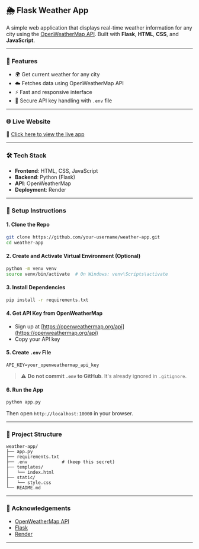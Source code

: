 ## 🌦️ Flask Weather App

A simple web application that displays real-time weather information for any city using the [OpenWeatherMap API](https://openweathermap.org/api). Built with **Flask**, **HTML**, **CSS**, and **JavaScript**.

---

### 🚀 Features

* 🌍 Get current weather for any city
* ☁️ Fetches data using OpenWeatherMap API
* ⚡ Fast and responsive interface
* 🔐 Secure API key handling with `.env` file

---

### 🌐 Live Website

🔗 [Click here to view the live app](https://weather-app-2-5091.onrender.com)


---

### 🛠️ Tech Stack

* **Frontend**: HTML, CSS, JavaScript
* **Backend**: Python (Flask)
* **API**: OpenWeatherMap
* **Deployment**: Render

---

### 🔧 Setup Instructions

#### 1. Clone the Repo

```bash
git clone https://github.com/your-username/weather-app.git
cd weather-app
```

#### 2. Create and Activate Virtual Environment (Optional)

```bash
python -m venv venv
source venv/bin/activate  # On Windows: venv\Scripts\activate
```

#### 3. Install Dependencies

```bash
pip install -r requirements.txt
```

#### 4. Get API Key from OpenWeatherMap

* Sign up at [https://openweathermap.org/api](https://openweathermap.org/api)
* Copy your API key

#### 5. Create `.env` File

```
API_KEY=your_openweathermap_api_key
```

> ⚠️ **Do not commit `.env` to GitHub**. It's already ignored in `.gitignore`.

#### 6. Run the App

```bash
python app.py
```

Then open `http://localhost:10000` in your browser.

---

### 📁 Project Structure

```
weather-app/
├── app.py
├── requirements.txt
├── .env             # (keep this secret)
├── templates/
│   └── index.html
├── static/
│   └── style.css
└── README.md
```

---

### 🙌 Acknowledgements

* [OpenWeatherMap API](https://openweathermap.org/api)
* [Flask](https://flask.palletsprojects.com/)
* [Render](https://render.com)

---

